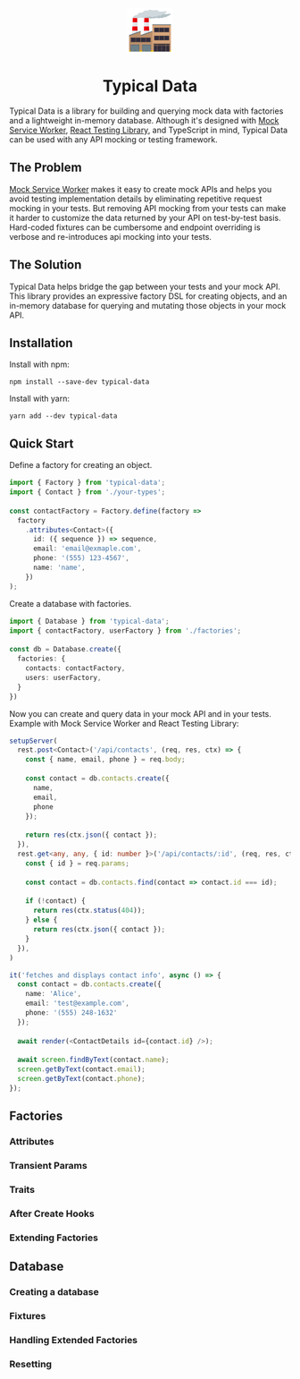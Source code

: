 <div align="center">
    <img
    height="80"
    width="80"
    alt="factory"
    src="https://raw.githubusercontent.com/davidtkramer/typical-data/7180b347449fc02d5f8daf68dc65ec27c853260e/logo.png"
  />
  <p />
  <h1>Typical Data</h1>
</div>

Typical Data is a library for building and querying mock data with factories and a lightweight in-memory database. Although it's designed with [Mock Service Worker](https://github.com/mswjs/msw), [React Testing Library](https://github.com/testing-library/react-testing-library), and TypeScript in mind, Typical Data can be used with any API mocking or testing framework.

## The Problem

[Mock Service Worker](https://github.com/mswjs/msw) makes it easy to create mock APIs and helps you avoid testing implementation details by eliminating repetitive request mocking in your tests. But removing API mocking from your tests can make it harder to customize the data returned by your API on test-by-test basis. Hard-coded fixtures can be cumbersome and endpoint overriding is verbose and re-introduces api mocking into your tests.

## The Solution

Typical Data helps bridge the gap between your tests and your mock API. This library provides an expressive factory DSL for creating objects, and an in-memory database for querying and mutating those objects in your mock API.

## Installation

Install with npm:
```
npm install --save-dev typical-data
```

Install with yarn:
```
yarn add --dev typical-data
```

## Quick Start

Define a factory for creating an object.

```typescript
import { Factory } from 'typical-data';
import { Contact } from './your-types';

const contactFactory = Factory.define(factory =>
  factory
    .attributes<Contact>({
      id: ({ sequence }) => sequence,
      email: 'email@exmaple.com',
      phone: '(555) 123-4567',
      name: 'name',
    })
);
```

Create a database with factories.

```typescript
import { Database } from 'typical-data';
import { contactFactory, userFactory } from './factories'; 

const db = Database.create({
  factories: {
    contacts: contactFactory,
    users: userFactory,
  }
})
```

Now you can create and query data in your mock API and in your tests. Example with Mock Service Worker and React Testing Library:

```typescript
setupServer(
  rest.post<Contact>('/api/contacts', (req, res, ctx) => {
    const { name, email, phone } = req.body;

    const contact = db.contacts.create({
      name,
      email,
      phone
    });

    return res(ctx.json({ contact });
  }),
  rest.get<any, any, { id: number }>('/api/contacts/:id', (req, res, ctx) => {
    const { id } = req.params;

    const contact = db.contacts.find(contact => contact.id === id);
    
    if (!contact) {
      return res(ctx.status(404));
    } else {
      return res(ctx.json({ contact });
    }  
  }),
)
```
```typescript
it('fetches and displays contact info', async () => {
  const contact = db.contacts.create({
    name: 'Alice',
    email: 'test@example.com',
    phone: '(555) 248-1632'
  });

  await render(<ContactDetails id={contact.id} />);
  
  await screen.findByText(contact.name);
  screen.getByText(contact.email);
  screen.getByText(contact.phone);
});
```

## Factories

### Attributes

### Transient Params

### Traits

### After Create Hooks

### Extending Factories

## Database

### Creating a database

### Fixtures

### Handling Extended Factories

### Resetting 
